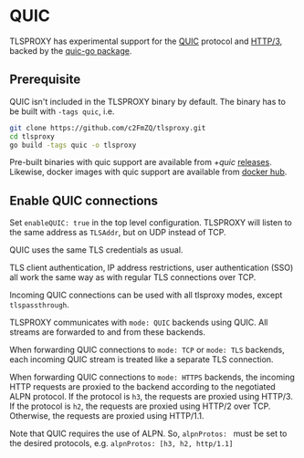 # QUIC

TLSPROXY has experimental support for the [QUIC](https://en.wikipedia.org/wiki/QUIC)
protocol and [HTTP/3](https://en.wikipedia.org/wiki/HTTP/3), backed by the
[quic-go package](https://pkg.go.dev/github.com/quic-go/quic-go).

## Prerequisite

QUIC isn't included in the TLSPROXY binary by default. The binary has to be
built with `-tags quic`, i.e.

```bash
git clone https://github.com/c2FmZQ/tlsproxy.git
cd tlsproxy
go build -tags quic -o tlsproxy
```

Pre-built binaries with quic support are available from _+quic_
[releases](https://github.com/c2FmZQ/tlsproxy/releases). Likewise, docker images
with quic support are available from [docker hub](https://hub.docker.com/r/c2fmzq/tlsproxy/tags).

## Enable QUIC connections

Set `enableQUIC: true` in the top level configuration. TLSPROXY will listen to
the same address as `TLSAddr`, but on UDP instead of TCP.

QUIC uses the same TLS credentials as usual.

TLS client authentication, IP address restrictions, user authentication (SSO) all
work the same way as with regular TLS connections over TCP.

Incoming QUIC connections can be used with all tlsproxy modes, except `tlspassthrough`.

TLSPROXY communicates with `mode: QUIC` backends using QUIC. All streams are
forwarded to and from these backends.

When forwarding QUIC connections to `mode: TCP` or `mode: TLS` backends, each
incoming QUIC stream is treated like a separate TLS connection.

When forwarding QUIC connections to `mode: HTTPS` backends, the incoming HTTP
requests are proxied to the backend according to the negotiated ALPN protocol.
If the protocol is `h3`, the requests are proxied using HTTP/3. If the protocol
is `h2`, the requests are proxied using HTTP/2 over TCP. Otherwise, the requests
are proxied using HTTP/1.1.

Note that QUIC requires the use of ALPN. So, `alpnProtos: ` must be set to the desired
protocols, e.g. `alpnProtos: [h3, h2, http/1.1]`

